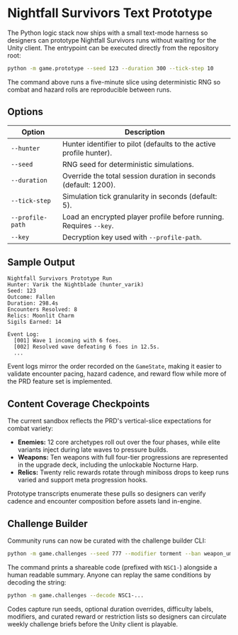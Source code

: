 # Nightfall Survivors Text Prototype

The Python logic stack now ships with a small text-mode harness so designers can
prototype Nightfall Survivors runs without waiting for the Unity client. The
entrypoint can be executed directly from the repository root:

```bash
python -m game.prototype --seed 123 --duration 300 --tick-step 10
```

The command above runs a five-minute slice using deterministic RNG so combat and
hazard rolls are reproducible between runs.

## Options

| Option | Description |
| ------ | ----------- |
| `--hunter` | Hunter identifier to pilot (defaults to the active profile hunter). |
| `--seed` | RNG seed for deterministic simulations. |
| `--duration` | Override the total session duration in seconds (default: 1200). |
| `--tick-step` | Simulation tick granularity in seconds (default: 5). |
| `--profile-path` | Load an encrypted player profile before running. Requires `--key`. |
| `--key` | Decryption key used with `--profile-path`. |

## Sample Output

```
Nightfall Survivors Prototype Run
Hunter: Varik the Nightblade (hunter_varik)
Seed: 123
Outcome: Fallen
Duration: 298.4s
Encounters Resolved: 8
Relics: Moonlit Charm
Sigils Earned: 14

Event Log:
  [001] Wave 1 incoming with 6 foes.
  [002] Resolved wave defeating 6 foes in 12.5s.
  ...
```

Event logs mirror the order recorded on the `GameState`, making it easier to
validate encounter pacing, hazard cadence, and reward flow while more of the PRD
feature set is implemented.

## Content Coverage Checkpoints

The current sandbox reflects the PRD's vertical-slice expectations for combat
variety:

- **Enemies:** 12 core archetypes roll out over the four phases, while elite
  variants inject during late waves to pressure builds.
- **Weapons:** Ten weapons with full four-tier progressions are represented in
  the upgrade deck, including the unlockable Nocturne Harp.
- **Relics:** Twenty relic rewards rotate through miniboss drops to keep runs
  varied and support meta progression hooks.

Prototype transcripts enumerate these pulls so designers can verify cadence and
encounter composition before assets land in-engine.

## Challenge Builder

Community runs can now be curated with the challenge builder CLI:

```bash
python -m game.challenges --seed 777 --modifier torment --ban weapon_umbra_lash
```

The command prints a shareable code (prefixed with `NSC1-`) alongside a human
readable summary. Anyone can replay the same conditions by decoding the string:

```bash
python -m game.challenges --decode NSC1-...
```

Codes capture run seeds, optional duration overrides, difficulty labels,
modifiers, and curated reward or restriction lists so designers can circulate
weekly challenge briefs before the Unity client is playable.
